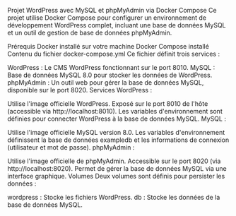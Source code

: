 Projet WordPress avec MySQL et phpMyAdmin via Docker Compose
Ce projet utilise Docker Compose pour configurer un environnement de développement WordPress complet, incluant une base de données MySQL et un outil de gestion de base de données phpMyAdmin.

Prérequis
Docker installé sur votre machine
Docker Compose installé
Contenu du fichier docker-compose.yml
Ce fichier définit trois services :

WordPress : Le CMS WordPress fonctionnant sur le port 8010.
MySQL : Base de données MySQL 8.0 pour stocker les données de WordPress.
phpMyAdmin : Un outil web pour gérer la base de données MySQL, disponible sur le port 8020.
Services
WordPress :

Utilise l'image officielle WordPress.
Exposé sur le port 8010 de l'hôte (accessible via http://localhost:8010).
Les variables d'environnement sont définies pour connecter WordPress à la base de données MySQL.
MySQL :

Utilise l'image officielle MySQL version 8.0.
Les variables d'environnement définissent la base de données exampledb et les informations de connexion (utilisateur et mot de passe).
phpMyAdmin :

Utilise l'image officielle de phpMyAdmin.
Accessible sur le port 8020 (via http://localhost:8020).
Permet de gérer la base de données MySQL via une interface graphique.
Volumes
Deux volumes sont définis pour persister les données :

wordpress : Stocke les fichiers WordPress.
db : Stocke les données de la base de données MySQL.

